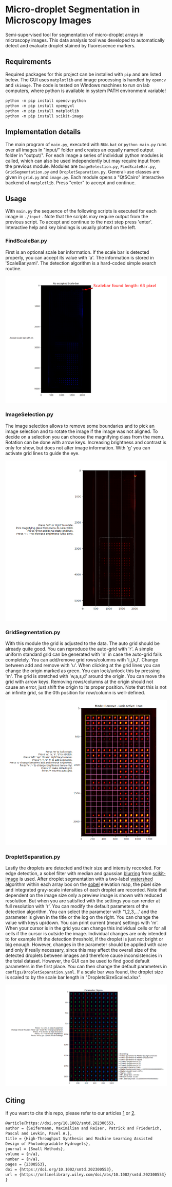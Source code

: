 # Micro-droplet Segmentation in Microscopy Images

Semi-supervised tool for segmentation of micro-droplet arrays in microscopy images. 
This data analysis tool was developed to automatically detect and evaluate droplet stained by fluorescence markers.

## Requirements 

Required packages for this project can be installed with ``pip`` and are listed below. 
The GUI uses ``matplotlib`` and image processing is handled by `opencv` and `skimage`. 
The code is tested on Windows machines to run on lab computers, where python is available in system PATH environment variable!

```shell
python -m pip install opencv-python
python -m pip install openpyxl
python -m pip install matplotlib
python -m pip install scikit-image
```

## Implementation details

The main program of ``main.py``, executed with `RUN.bat` or `python main.py` runs over all images in "input/" folder 
and creates an equally named output folder in "output/". For each image a series of individual python modules is called,
which can also be used independently but may require input from the previous module. 
Modules are ``ImageSelection.py``, ``FindScaleBar.py``, ``GridSegmentation.py`` and ``DropletSeparation.py``.
General-use classes are given in ``grid.py`` and `image.py`. 
Each module opens a "Qt5Cairo" interactive backend of `matplotlib`. Press "enter" to accept and continue.


## Usage

With ``main.py`` the sequence of the following scripts is executed for each image in `./input` .
Note that the scripts may require output from the previous script. To accept and continue to the next step press 'enter'.
Interactive help and key bindings is usually plotted on the left.

### FindScaleBar.py

First is an optional scale bar information. If the scale bar is detected properly, you can accept its value with 'a'.
The information is stored in 'ScaleBar.yaml'. The detection algorithm is a hard-coded simple search routine.

![plot](./docs/scale_bar.png)

### ImageSelection.py

The image selection allows to remove some boundaries and to pick an image selection and to rotate the image if the image was not aligned.
To decide on a selection you can choose the magnifying class from the menu. Rotation can be done with arrow keys.
Increasing brightness and contrast is only for show, but does not alter image information. With 'g' you can activate grid lines to guide the eye.

![plot](./docs/position.png)

### GridSegmentation.py

With this module the grid is adjusted to the data. The auto grid should be already quite good. You can reproduce the auto-grid with 'r'.
A simple uniform standard grid can be generated with 'n' in case the auto-grid fails completely.
You can add/remove grid rows/columns with 'i,j,k,l'. Change between add and remove with 'u'. 
When clicking at the grid lines you can change the origin marked as green. You can lock/unlock this by pressing 'm'.
The grid is stretched with 'w,a,s,d' around the origin. You can move the grid with arrow keys.
Removing rows/columns at the origin should not cause an error, just shift the origin to its proper position.
Note that this is not an infinite grid, so the 0th position for row/column is well-defined.

![plot](./docs/grid.png)

### DropletSeparation.py

Lastly the droplets are detected and their size and intensity recorded.
For edge detection, a sobel filter with median and gaussian [blurring](https://docs.opencv.org/4.x/d4/d13/tutorial_py_filtering.html) from [scikit-image](https://scikit-image.org/) is used.
After droplet segmentation with a two-label [watershed](https://scikit-image.org/docs/stable/auto_examples/segmentation/plot_watershed.html#sphx-glr-auto-examples-segmentation-plot-watershed-py) algorithm within each array box on the [sobel](https://scikit-image.org/docs/stable/auto_examples/applications/plot_coins_segmentation.html) elevation map, 
the pixel size and integrated gray-scale intensities of each droplet are recorded.
Note that dependent on the image size only a preview image is shown with reduced resolution. 
But when you are satisfied with the settings you can render at full resolution with 'r'.
You can modify the default parameters of the detection algorithm. 
You can select the parameter with '1,2,3,...' and the parameter is given in the title or the log on the right.
You can change the value with keys up/down. You can print current (mean) settings with 'm'.
When your cursor is in the grid you can change this individual cells or for all cells if the cursor is outside the image.
Individual changes are only intended to for example lift the detection threshold, if the droplet is just not bright or big enough.
However, changes in the parameter should be applied with care and only if really necessary, 
since this may affect the overall size of the detected droplets between images and therefore cause inconsistencies in the total dataset.
However, the GUI can be used to find good default parameters in the first place.
You can then change the default parameters in ``configs/DropletSeparation.yaml``.
If a scale bar was found, the droplet size is scaled to by the scale bar length in "DropletsSizeScaled.xlsx".


![plot](./docs/segmentation.png)


## Citing

If you want to cite this repo, please refer to our articles [1](https://onlinelibrary.wiley.com/doi/full/10.1002/smtd.202300553) or 
[2]().

```
@article{https://doi.org/10.1002/smtd.202300553,
author = {Seifermann, Maximilian and Reiser, Patrick and Friederich, Pascal and Levkin, Pavel A.},
title = {High-Throughput Synthesis and Machine Learning Assisted Design of Photodegradable Hydrogels},
journal = {Small Methods},
volume = {n/a},
number = {n/a},
pages = {2300553},
doi = {https://doi.org/10.1002/smtd.202300553},
url = {https://onlinelibrary.wiley.com/doi/abs/10.1002/smtd.202300553}
}
```